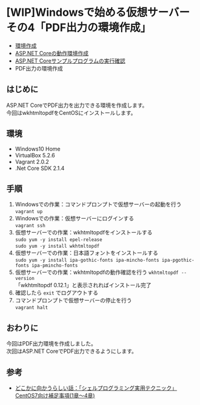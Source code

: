 # [WIP]Windowsで始める仮想サーバー その4「PDF出力の環境作成」

- [環境作成](https://github.com/kazenetu/blog-reports/tree/master/reports/16-dotnetTestCentOS)
- [ASP.NET Coreの動作環境作成](https://github.com/kazenetu/blog-reports/tree/master/reports/17-dotnetTestCentOS2)
- [ASP.NET Coreサンプルプログラムの実行確認](https://github.com/kazenetu/blog-reports/tree/master/reports/18-dotnetTestCentOS3)
- PDF出力の環境作成

## はじめに
ASP.NET CoreでPDF出力を出力できる環境を作成します。  
今回はwkhtmltopdfをCentOSにインストールします。

## 環境
- Windows10 Home  
- VirtualBox 5.2.6  
- Vagrant 2.0.2
- .Net Core SDK 2.1.4

## 手順
1. Windowsでの作業：コマンドプロンプトで仮想サーバーの起動を行う  
```vagrant up```  
1. Windowsでの作業：仮想サーバーにログインする  
```vagrant ssh```
1. 仮想サーバーでの作業：wkhtmltopdfをインストールする  
```sudo yum -y install epel-release ```  
```sudo yum -y install wkhtmltopdf```  
1. 仮想サーバーでの作業：日本語フォントをインストールする  
```sudo yum -y install ipa-gothic-fonts ipa-mincho-fonts ipa-pgothic-fonts ipa-pmincho-fonts```
1. 仮想サーバーでの作業：wkhtmltopdfの動作確認を行う
```wkhtmltopdf --version```  
「wkhtmltopdf 0.12.1」と表示されればインストール完了
1. 確認したら ```exit``` でログアウトする
1. コマンドプロンプトで仮想サーバーの停止を行う  
```vagrant halt```  

## おわりに
今回はPDF出力環境を作成しました。  
次回はASP.NET CoreでPDF出力できるようにします。

## 参考
- [どこかに向かうらしい話：「シェルプログラミング実用テクニック」 CentOS7向け補足事項(1章～4章)](http://hiroto1979.hatenablog.jp/entry/2016/09/29/223832)